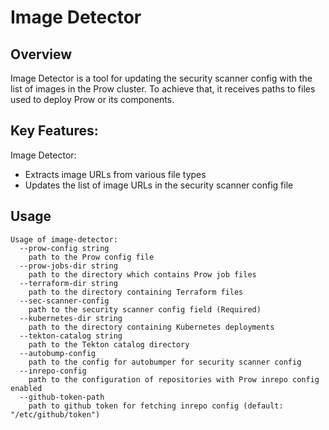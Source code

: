 # Image Detector

## Overview

Image Detector is a tool for updating the security scanner config with the list of images in the Prow cluster. To achieve that, it receives paths to files used to deploy Prow or its components.

## Key Features:

Image Detector:
* Extracts image URLs from various file types
* Updates the list of image URLs in the security scanner config file

## Usage

```
Usage of image-detector:
  --prow-config string
    path to the Prow config file
  --prow-jobs-dir string
    path to the directory which contains Prow job files
  --terraform-dir string
    path to the directory containing Terraform files
  --sec-scanner-config
    path to the security scanner config field (Required)
  --kubernetes-dir string
    path to the directory containing Kubernetes deployments
  --tekton-catalog string
    path to the Tekton catalog directory
  --autobump-config
    path to the config for autobumper for security scanner config
  --inrepo-config
    path to the configuration of repositories with Prow inrepo config enabled
  --github-token-path
    path to github token for fetching inrepo config (default: "/etc/github/token")
```
